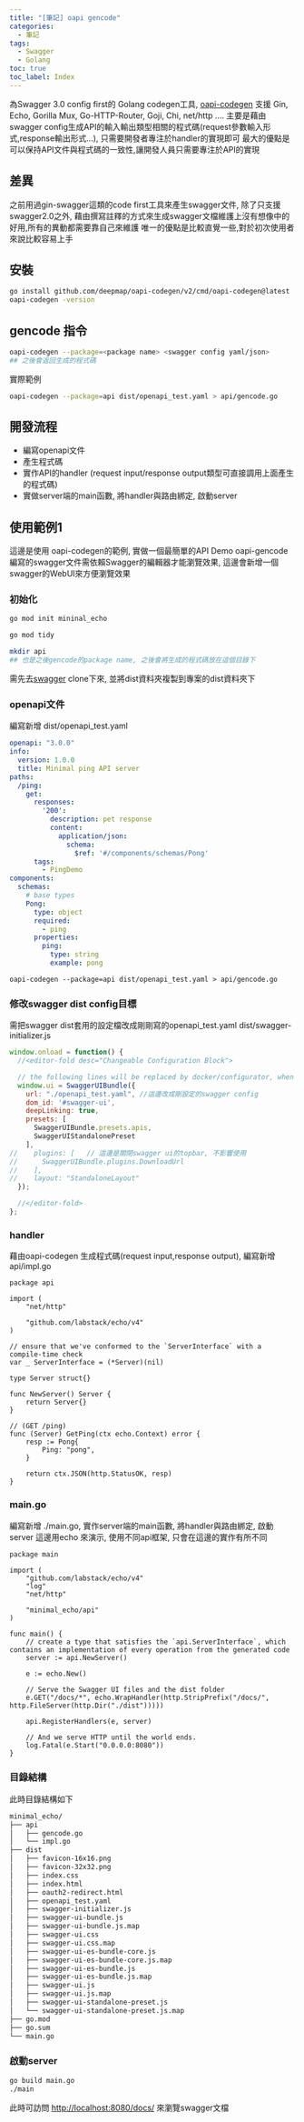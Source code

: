 ```yaml
---
title: "[筆記] oapi gencode"
categories:
  - 筆記
tags:
  - Swagger
  - Golang
toc: true
toc_label: Index
---
```



為Swagger 3.0 config first的 Golang codegen工具, [oapi-codegen](https://github.com/deepmap/oapi-codegen/tree/master)
支援 Gin, Echo, Gorilla Mux, Go-HTTP-Router, Goji, Chi, net/http ....
主要是藉由swagger config生成API的輸入輸出類型相關的程式碼(request參數輸入形式,response輸出形式...), 只需要開發者專注於handler的實現即可
最大的優點是可以保持API文件與程式碼的一致性,讓開發人員只需要專注於API的實現

## 差異

之前用過gin-swagger這類的code first工具來產生swagger文件,
除了只支援swagger2.0之外, 藉由撰寫註釋的方式來生成swagger文檔維護上沒有想像中的好用,所有的異動都需要靠自己來維護
唯一的優點是比較直覺一些,對於初次使用者來說比較容易上手


## 安裝

```bash
go install github.com/deepmap/oapi-codegen/v2/cmd/oapi-codegen@latest
oapi-codegen -version
```
## gencode 指令

```bash
oapi-codegen --package=<package name> <swagger config yaml/json>
## 之後會返回生成的程式碼
```

實際範例
```bash
oapi-codegen --package=api dist/openapi_test.yaml > api/gencode.go
```


## 開發流程

- 編寫openapi文件
- 產生程式碼
- 實作API的handler (request input/response output類型可直接調用上面產生的程式碼)
- 實做server端的main函數, 將handler與路由綁定, 啟動server

## 使用範例1

這邊是使用 oapi-codegen的範例, 實做一個最簡單的API Demo
oapi-gencode 編寫的swagger文件需依賴Swagger的編輯器才能瀏覽效果, 這邊會新增一個swagger的WebUI來方便瀏覽效果


### 初始化

```bash
go mod init mininal_echo

go mod tidy

mkdir api
## 也是之後gencode的package name, 之後會將生成的程式碼放在這個目錄下
```

需先去[swagger](https://github.com/swagger-api/swagger-ui) clone下來, 並將dist資料夾複製到專案的dist資料夾下


### openapi文件

編寫新增 dist/openapi_test.yaml

```yaml
openapi: "3.0.0"
info:
  version: 1.0.0
  title: Minimal ping API server
paths:
  /ping:
    get:
      responses:
        '200':
          description: pet response
          content:
            application/json:
              schema:
                $ref: '#/components/schemas/Pong'
      tags:
        - PingDemo
components:
  schemas:
    # base types
    Pong:
      type: object
      required:
        - ping
      properties:
        ping:
          type: string
          example: pong
```

```
oapi-codegen --package=api dist/openapi_test.yaml > api/gencode.go
```


### 修改swagger dist config目標

需把swagger dist套用的設定檔改成剛剛寫的openapi_test.yaml
dist/swagger-initializer.js

```javascript
window.onload = function() {
  //<editor-fold desc="Changeable Configuration Block">

  // the following lines will be replaced by docker/configurator, when it runs in a docker-container
  window.ui = SwaggerUIBundle({
    url: "./openapi_test.yaml", //這邊改成剛設定的swagger config
    dom_id: '#swagger-ui',
    deepLinking: true,
    presets: [
      SwaggerUIBundle.presets.apis,
      SwaggerUIStandalonePreset
    ],
//    plugins: [   // 這邊是關閉swagger ui的topbar, 不影響使用
//      SwaggerUIBundle.plugins.DownloadUrl
//    ],
//    layout: "StandaloneLayout"
  });

  //</editor-fold>
};
```


### handler

藉由oapi-codegen 生成程式碼(request input,response output), 編寫新增api/impl.go

```golang
package api

import (
	"net/http"

	"github.com/labstack/echo/v4"
)

// ensure that we've conformed to the `ServerInterface` with a compile-time check
var _ ServerInterface = (*Server)(nil)

type Server struct{}

func NewServer() Server {
	return Server{}
}

// (GET /ping)
func (Server) GetPing(ctx echo.Context) error {
	resp := Pong{
		Ping: "pong",
	}

	return ctx.JSON(http.StatusOK, resp)
}
```

### main.go

編寫新增 ./main.go, 實作server端的main函數, 將handler與路由綁定, 啟動server
這邊用echo 來演示, 使用不同api框架, 只會在這邊的實作有所不同

```golang
package main

import (
	"github.com/labstack/echo/v4"
	"log"
	"net/http"

	"minimal_echo/api"
)

func main() {
	// create a type that satisfies the `api.ServerInterface`, which contains an implementation of every operation from the generated code
	server := api.NewServer()

	e := echo.New()

	// Serve the Swagger UI files and the dist folder
	e.GET("/docs/*", echo.WrapHandler(http.StripPrefix("/docs/", http.FileServer(http.Dir("./dist")))))

	api.RegisterHandlers(e, server)

	// And we serve HTTP until the world ends.
	log.Fatal(e.Start("0.0.0.0:8080"))
}

````


### 目錄結構

此時目錄結構如下

```bash
minimal_echo/
├── api
│   ├── gencode.go
│   └── impl.go
├── dist
│   ├── favicon-16x16.png
│   ├── favicon-32x32.png
│   ├── index.css
│   ├── index.html
│   ├── oauth2-redirect.html
│   ├── openapi_test.yaml
│   ├── swagger-initializer.js
│   ├── swagger-ui-bundle.js
│   ├── swagger-ui-bundle.js.map
│   ├── swagger-ui.css
│   ├── swagger-ui.css.map
│   ├── swagger-ui-es-bundle-core.js
│   ├── swagger-ui-es-bundle-core.js.map
│   ├── swagger-ui-es-bundle.js
│   ├── swagger-ui-es-bundle.js.map
│   ├── swagger-ui.js
│   ├── swagger-ui.js.map
│   ├── swagger-ui-standalone-preset.js
│   └── swagger-ui-standalone-preset.js.map
├── go.mod
├── go.sum
└── main.go
```

### 啟動server

```bash
go build main.go
./main
```

此時可訪問 [http://localhost:8080/docs/](http://localhost:8080/docs/) 來瀏覽swagger文檔

